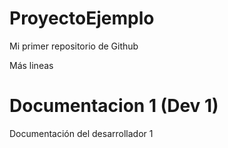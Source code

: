 # ProyectoEjemplo
Mi primer repositorio de Github

Más lineas

# Documentacion 1 (Dev 1)
Documentación del desarrollador 1
